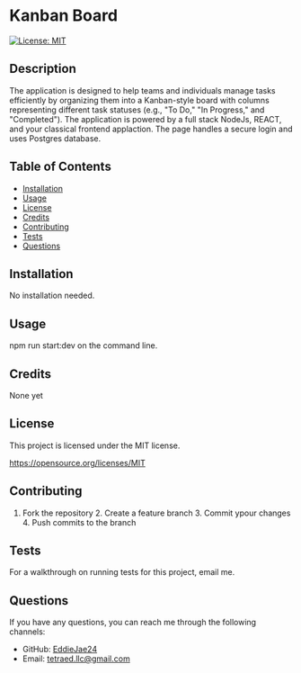 # Kanban Board

[![License: MIT](https://img.shields.io/badge/License-MIT-yellow.svg)](https://opensource.org/licenses/MIT)

## Description

The application is designed to help teams and individuals manage tasks efficiently by organizing them into a Kanban-style board with columns representing different task statuses (e.g., "To Do," "In Progress," and "Completed"). The application is powered by a full stack NodeJs, REACT, and your classical frontend applaction. The page handles a secure login and uses Postgres database.

## Table of Contents

- [Installation](#installation)
- [Usage](#usage)
- [License](#license)
- [Credits](#credits)
- [Contributing](#contributing)
- [Tests](#tests)
- [Questions](#questions)

## Installation

No installation needed.

## Usage

npm run start:dev on the command line.

## Credits

None yet

## License

This project is licensed under the MIT license.

https://opensource.org/licenses/MIT

## Contributing

1. Fork the repository 2. Create a feature branch 3. Commit ypour changes 4. Push commits to the branch

## Tests

For a walkthrough on running tests for this project, email me.

## Questions

If you have any questions, you can reach me through the following channels:

- GitHub: [EddieJae24](https://github.com/EddieJae24)
- Email: tetraed.llc@gmail.com
